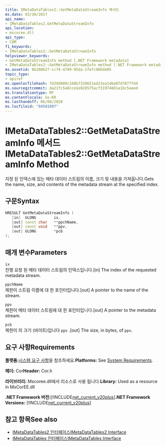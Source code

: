```yaml
---
title: IMetaDataTables2::GetMetaDataStreamInfo 메서드
ms.date: 03/30/2017
api_name:
- IMetaDataTables2.GetMetaDataStreamInfo
api_location:
- mscoree.dll
api_type:
- COM
f1_keywords:
- IMetaDataTables2::GetMetaDataStreamInfo
helpviewer_keywords:
- GetMetaDataStreamInfo method [.NET Framework metadata]
- IMetaDataTables2::GetMetaDataStreamInfo method [.NET Framework metadata]
ms.assetid: 8b280627-cc74-4789-95da-1fefc966de05
topic_type:
- apiref
ms.openlocfilehash: 7d39d089c348b7320651ed21ea14ba07d7877fd4
ms.sourcegitcommit: da21fc5a8cce1e028575acf31974681a1bc5aeed
ms.translationtype: MT
ms.contentlocale: ko-KR
ms.lasthandoff: 06/08/2020
ms.locfileid: "84501097"
---
```

# <a name="imetadatatables2getmetadatastreaminfo-method"></a><span data-ttu-id="ee311-102">IMetaDataTables2::GetMetaDataStreamInfo 메서드</span><span class="sxs-lookup"><span data-stu-id="ee311-102">IMetaDataTables2::GetMetaDataStreamInfo Method</span></span>
<span data-ttu-id="ee311-103">지정 된 인덱스에 있는 메타 데이터 스트림의 이름, 크기 및 내용을 가져옵니다.</span><span class="sxs-lookup"><span data-stu-id="ee311-103">Gets the name, size, and contents of the metadata stream at the specified index.</span></span>  
  
## <a name="syntax"></a><span data-ttu-id="ee311-104">구문</span><span class="sxs-lookup"><span data-stu-id="ee311-104">Syntax</span></span>  
  
```cpp  
HRESULT GetMetaDataStreamInfo (  
   [in]  ULONG        ix,  
   [out] const char   **ppchName,  
   [out] const void   **ppv,  
   [out] ULONG        *pcb  
);  
```  
  
## <a name="parameters"></a><span data-ttu-id="ee311-105">매개 변수</span><span class="sxs-lookup"><span data-stu-id="ee311-105">Parameters</span></span>  
 `ix`  
 <span data-ttu-id="ee311-106">진행 요청 된 메타 데이터 스트림의 인덱스입니다.</span><span class="sxs-lookup"><span data-stu-id="ee311-106">[in] The index of the requested metadata stream.</span></span>  
  
 `ppchName`  
 <span data-ttu-id="ee311-107">제한이 스트림 이름에 대 한 포인터입니다.</span><span class="sxs-lookup"><span data-stu-id="ee311-107">[out] A pointer to the name of the stream.</span></span>  
  
 `ppv`  
 <span data-ttu-id="ee311-108">제한이 메타 데이터 스트림에 대 한 포인터입니다.</span><span class="sxs-lookup"><span data-stu-id="ee311-108">[out] A pointer to the metadata stream.</span></span>  
  
 `pcb`  
 <span data-ttu-id="ee311-109">제한이 의 크기 (바이트)입니다 `ppv` .</span><span class="sxs-lookup"><span data-stu-id="ee311-109">[out] The size, in bytes, of `ppv`.</span></span>  
  
## <a name="requirements"></a><span data-ttu-id="ee311-110">요구 사항</span><span class="sxs-lookup"><span data-stu-id="ee311-110">Requirements</span></span>  
 <span data-ttu-id="ee311-111">**플랫폼:**[시스템 요구 사항](../../get-started/system-requirements.md)을 참조하세요.</span><span class="sxs-lookup"><span data-stu-id="ee311-111">**Platforms:** See [System Requirements](../../get-started/system-requirements.md).</span></span>  
  
 <span data-ttu-id="ee311-112">**헤더:** Cor</span><span class="sxs-lookup"><span data-stu-id="ee311-112">**Header:** Cor.h</span></span>  
  
 <span data-ttu-id="ee311-113">**라이브러리:** Mscoree.dll에서 리소스로 사용 됩니다.</span><span class="sxs-lookup"><span data-stu-id="ee311-113">**Library:** Used as a resource in MsCorEE.dll</span></span>  
  
 <span data-ttu-id="ee311-114">**.NET Framework 버전:**[!INCLUDE[net_current_v20plus](../../../../includes/net-current-v20plus-md.md)]</span><span class="sxs-lookup"><span data-stu-id="ee311-114">**.NET Framework Versions:** [!INCLUDE[net_current_v20plus](../../../../includes/net-current-v20plus-md.md)]</span></span>  
  
## <a name="see-also"></a><span data-ttu-id="ee311-115">참고 항목</span><span class="sxs-lookup"><span data-stu-id="ee311-115">See also</span></span>

- [<span data-ttu-id="ee311-116">IMetaDataTables2 인터페이스</span><span class="sxs-lookup"><span data-stu-id="ee311-116">IMetaDataTables2 Interface</span></span>](imetadatatables2-interface.md)
- [<span data-ttu-id="ee311-117">IMetaDataTables 인터페이스</span><span class="sxs-lookup"><span data-stu-id="ee311-117">IMetaDataTables Interface</span></span>](imetadatatables-interface.md)
